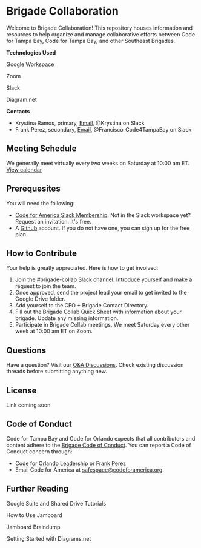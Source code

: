 # Brigade Collaboration

Welcome to Brigade Collaboration! This repository houses information and resources to help organize and manage collaborative efforts between Code for Tampa Bay, Code for Tampa Bay, and other Southeast Brigades. 

**Technologies Used**

Google Workspace

Zoom

Slack

Diagram.net

**Contacts**

- Krystina Ramos, primary, [Email](mailto:krystina@codefororlando.com), @Krystina on Slack
- Frank Perez, secondary, [Email](mailto:frank.perez@codefortampabay.org), @Francisco_Code4TampaBay on Slack


## Meeting Schedule
We generally meet virtually every two weeks on Saturday at 10:00 am ET. [View calendar](https://calendar.google.com/calendar/embed?src=c_a0ft9ge1v6c2654g5a5l20tdbo%40group.calendar.google.com&ctz=America%2FNew_York)


## Prerequesites

You will need the following:

- [Code for America Slack Membership](https://docs.google.com/forms/d/e/1FAIpQLSfRqy9L8Z5bS8cPHmHrY6BPT5g6K45uo0Z3KicYLB4bsFp2wA/viewform). Not in the Slack workspace yet? Request an invitation. It's free.
- A [Github](https://github.com/signup) account. If you do not have one, you can sign up for the free plan.

## How to Contribute

Your help is greatly appreciated. Here is how to get involved:

1. Join the #brigade-collab Slack channel. Introduce yourself and make a request to join the team. 
2. Once approved, send the project lead your email to get invited to the Google Drive folder. 
3. Add yourself to the CFO + Brigade Contact Directory. 
4. Fill out the Brigade Collab Quick Sheet with information about your brigade. Update any missing information.
5. Participate in  Brigade Collab meetings. We meet Saturday every other week at 10:00 am ET on Zoom. 

## Questions

Have a question? Visit our [Q&A Discussions](https://github.com/code-for-tb/brigade-collab/discussions/categories/q-a). Check existing discussion threads before submitting anything new.

## License
Link coming soon

## Code of Conduct 

Code for Tampa Bay and Code for Orlando expects that all contributors and content adhere to the [Brigade Code of Conduct](https://brigade.codeforamerica.org/about/code-of-conduct/). You can report a Code of Conduct concern through:

- [Code for Orlando Leadership](mailto:leadership@codefororlando.com) or [Frank Perez](mailto:frank.perez@codefortampabay.org)
- Email Code for America at safespace@codeforamerica.org. 


## Further Reading

Google Suite and Shared Drive Tutorials

How to Use Jamboard

Jamboard Braindump

Getting Started with Diagrams.net